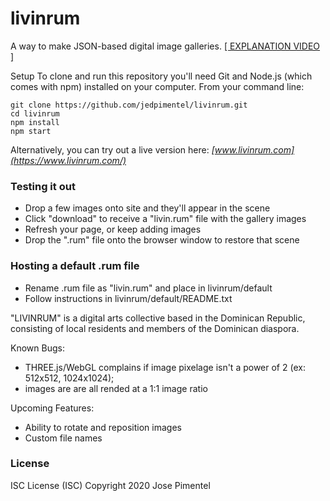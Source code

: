 # livinrum

A way to make JSON-based digital image galleries.
[[ EXPLANATION VIDEO ]](https://youtu.be/LxeEeW8aK1I)

Setup
To clone and run this repository you'll need Git and Node.js (which comes with npm) installed on your computer. From your command line:
```
git clone https://github.com/jedpimentel/livinrum.git
cd livinrum
npm install
npm start
```
Alternatively, you can try out a live version here: *[www.livinrum.com](https://www.livinrum.com/)*

### Testing it out

  * Drop a few images onto site and they'll appear in the scene
  * Click "download" to receive a "livin.rum" file with the gallery images
  * Refresh your page, or keep adding images
  * Drop the ".rum" file onto the browser window to restore that scene


### Hosting a default .rum file
  
  * Rename .rum file as "livin.rum" and place in livinrum/default
  * Follow instructions in livinrum/default/README.txt

"LIVINRUM" is a digital arts collective based in the Dominican Republic, consisting of local residents and members of the Dominican diaspora.

Known Bugs:
 * THREE.js/WebGL complains if image pixelage isn't a power of 2 (ex: 512x512, 1024x1024);
 * images are are all rended at a 1:1 image ratio

Upcoming Features:
* Ability to rotate and reposition images
* Custom file names

### License
ISC License (ISC)
Copyright 2020 Jose Pimentel

